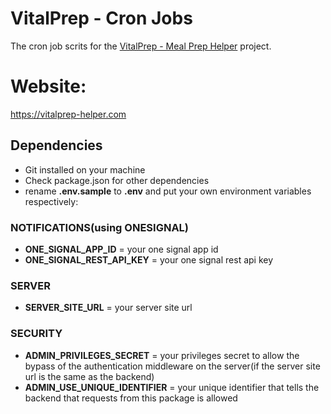 # VitalPrep - Cron Jobs

The cron job scrits for the [VitalPrep - Meal Prep Helper](https://github.com/axense234/VitalPrep) project.

# Website:

https://vitalprep-helper.com

## Dependencies

- Git installed on your machine
- Check package.json for other dependencies
- rename **.env.sample** to **.env** and put your own environment variables respectively:

### NOTIFICATIONS(using ONESIGNAL)

- **ONE_SIGNAL_APP_ID** = your one signal app id
- **ONE_SIGNAL_REST_API_KEY** = your one signal rest api key

### SERVER

- **SERVER_SITE_URL** = your server site url

### SECURITY

- **ADMIN_PRIVILEGES_SECRET** = your privileges secret to allow the bypass of the authentication middleware on the server(if the server site url is the same as the backend)
- **ADMIN_USE_UNIQUE_IDENTIFIER** = your unique identifier that tells the backend that requests from this package is allowed
